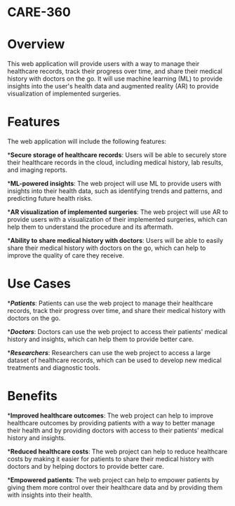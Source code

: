 # CARE-360

# Overview

This web application will provide users with a way to manage their healthcare records, track their progress over time, and share their medical history with doctors on the go. It will use machine learning (ML) to provide insights into the user's health data and augmented reality (AR) to provide visualization of implemented surgeries.

# Features

The web application will include the following features:

*__Secure storage of healthcare records__: Users will be able to securely store their healthcare records in the cloud, including medical history, lab results, and imaging reports.

*__ML-powered insights__: The web project will use ML to provide users with insights into their health data, such as identifying trends and patterns, and predicting future health risks.

*__AR visualization of implemented surgeries__: The web project will use AR to provide users with a visualization of their implemented surgeries, which can help them to understand the procedure and its aftermath.

*__Ability to share medical history with doctors__: Users will be able to easily share their medical history with doctors on the go, which can help to improve the quality of care they receive.

# Use Cases

*__*Patients*__: Patients can use the web project to manage their healthcare records, track their progress over time, and share their medical history with doctors on the go.

*__*Doctors*__: Doctors can use the web project to access their patients' medical history and insights, which can help them to provide better care.

*__*Researchers*__: Researchers can use the web project to access a large dataset of healthcare records, which can be used to develop new medical treatments and diagnostic tools.

# Benefits

*__Improved healthcare outcomes__: The web project can help to improve healthcare outcomes by providing patients with a way to better manage their health and by providing doctors with access to their patients' medical history and insights.

*__Reduced healthcare costs__: The web project can help to reduce healthcare costs by making it easier for patients to share their medical history with doctors and by helping doctors to provide better care.

*__Empowered patients__: The web project can help to empower patients by giving them more control over their healthcare data and by providing them with insights into their health.
